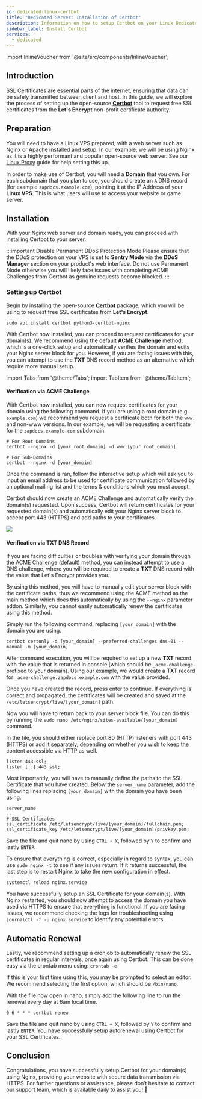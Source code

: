 ```yaml
---
id: dedicated-linux-certbot
title: "Dedicated Server: Installation of Certbot"
description: Information on how to setup Certbot on your Linux Dedicated Server from ZAP-Hosting - ZAP-Hosting.com documentation
sidebar_label: Install Certbot
services:
  - dedicated
---
```


import InlineVoucher from '@site/src/components/InlineVoucher';

## Introduction

SSL Certificates are essential parts of the internet, ensuring that data can be safely transmitted between client and host. In this guide, we will explore the process of setting up the open-source [**Certbot**](https://certbot.eff.org/) tool to request free SSL certificates from the **Let's Encrypt** non-profit certificate authority.

<InlineVoucher />

## Preparation

You will need to have a Linux VPS prepared, with a web server such as Nginx or Apache installed and setup. In our example, we will be using Nginx as it is a highly performant and popular open-source web server. See our [Linux Proxy](vserver-linux-proxy.md) guide for help setting this up.

In order to make use of Certbot, you will need a **Domain** that you own. For each subdomain that you plan to use, you should create an `A` DNS record (for example `zapdocs.example.com`), pointing it at the IP Address of your __Linux VPS__. This is what users will use to access your website or game server.

## Installation

With your Nginx web server and domain ready, you can proceed with installing Certbot to your server.

:::important Disable Permanent DDoS Protection Mode
Please ensure that the DDoS protection on your VPS is set to **Sentry Mode** via the **DDoS Manager** section on your product's web interface. Do not use Permanent Mode otherwise you will likely face issues with completing ACME Challenges from Certbot as genuine requests become blocked.
:::

### Setting up Certbot

Begin by installing the open-source [**Certbot**](https://certbot.eff.org/) package, which you will be using to request free SSL certificates from **Let's Encrypt**.

```
sudo apt install certbot python3-certbot-nginx
```

With Certbot now installed, you can proceed to request certificates for your domain(s). We recommend using the default **ACME Challenge** method, which is a one-click setup and automatically verifies the domain and edits your Nginx server block for you. However, if you are facing issues with this, you can attempt to use the **TXT** DNS record method as an alternative which require more manual setup.

import Tabs from '@theme/Tabs';
import TabItem from '@theme/TabItem';

<Tabs>
<TabItem value="acme" label="ACME Challenge (recommended)" default>

#### Verification via ACME Challenge

With Certbot now installed, you can now request certificates for your domain using the following command. If you are using a root domain (e.g. `example.com`) we recommend you request a certificate both for both the `www.` and non-www versions. In our example, we will be requesting a certificate for the `zapdocs.example.com` subdomain.

```
# For Root Domains
certbot --nginx -d [your_root_domain] -d www.[your_root_domain]

# For Sub-Domains
certbot --nginx -d [your_domain]
```

Once the command is ran, follow the interactive setup which will ask you to input an email address to be used for certificate communication followed by an optional mailing list and the terms & conditions which you must accept.

Certbot should now create an ACME Challenge and automatically verify the domain(s) requested. Upon success, Certbot will return certificates for your requested domain(s) and automatically edit your Nginx server block to accept port 443 (HTTPS) and add paths to your certificates.

![](https://screensaver01.zap-hosting.com/index.php/s/7oGcQotKaowaDzM/preview)

</TabItem>

<TabItem value="txtrecord" label="TXT DNS Record">

#### Verification via TXT DNS Record

If you are facing difficulties or troubles with verifying your domain through the ACME Challenge (default) method, you can instead attempt to use a DNS challenge, where you will be required to create a **TXT** DNS record with the value that Let's Encrypt provides you.

By using this method, you will have to manually edit your server block with the certificate paths, thus we recommend using the ACME method as the main method which does this automatically by using the `--nginx` parameter addon. Similarly, you cannot easily automatically renew the certificates using this method.

Simply run the following command, replacing `[your_domain]` with the domain you are using.

```
certbot certonly -d [your_domain] --preferred-challenges dns-01 --manual -m [your_domain]
```

After command execution, you will be required to set up a new **TXT** record with the value that is returned in console (which should be `_acme-challenge.` prefixed to your domain). Using our example, we would create a **TXT** record for `_acme-challenge.zapdocs.example.com` with the value provided.

Once you have created the record, press enter to continue. If everything is correct and propagated, the certificates will be created and saved at the `/etc/letsencrypt/live/[your_domain]` path.

Now you will have to return back to your server block file. You can do this by running the `sudo nano /etc/nginx/sites-available/[your_domain]` command.

In the file, you should either replace port 80 (HTTP) listeners with port 443 (HTTPS) or add it separately, depending on whether you wish to keep the content accessible via HTTP as well.

```
listen 443 ssl;
listen [::]:443 ssl;
```

Most importantly, you will have to manually define the paths to the SSL Certificate that you have created. Below the `server_name` parameter, add the following lines replacing `[your_domain]` with the domain you have been using.

```
server_name
...
# SSL Certificates
ssl_certificate /etc/letsencrypt/live/[your_domain]/fullchain.pem;
ssl_certificate_key /etc/letsencrypt/live/[your_domain]/privkey.pem;
```

Save the file and quit nano by using `CTRL + X`, followed by `Y` to confirm and lastly `ENTER`.

To ensure that everything is correct, especially in regard to syntax, you can use `sudo nginx -t` to see if any issues return. If it returns successful, the last step is to restart Nginx to take the new configuration in effect.

```
systemctl reload nginx.service
```

</TabItem>
</Tabs>

You have successfully setup an SSL Certificate for your domain(s). With Nginx restarted, you should now attempt to access the domain you have used via HTTPS to ensure that everything is functional. If you are facing issues, we recommend checking the logs for troubleshooting using `journalctl -f -u nginx.service` to identify any potential errors.

## Automatic Renewal

Lastly, we recommend setting up a cronjob to automatically renew the SSL certificates in regular intervals, once again using Certbot. This can be done easy via the crontab menu using: `crontab -e`

If this is your first time using this, you may be prompted to select an editor. We recommend selecting the first option, which should be `/bin/nano`.

With the file now open in nano, simply add the following line to run the renewal every day at 6am local time.

```
0 6 * * * certbot renew
```

Save the file and quit nano by using `CTRL + X`, followed by `Y` to confirm and lastly `ENTER`. You have successfully setup autorenewal using Certbot for your SSL Certificates.

## Conclusion

Congratulations, you have successfully setup Certbot for your domain(s) using Nginx, providing your website with secure data transmission via HTTPS. For further questions or assistance, please don’t hesitate to contact our support team, which is available daily to assist you! 🙂